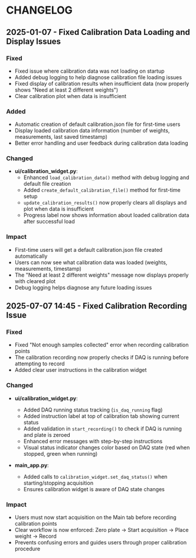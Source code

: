 # CHANGELOG

## 2025-01-07 - Fixed Calibration Data Loading and Display Issues

### Fixed
- Fixed issue where calibration data was not loading on startup
- Added debug logging to help diagnose calibration file loading issues  
- Fixed display of calibration results when insufficient data (now properly shows "Need at least 2 different weights")
- Clear calibration plot when data is insufficient

### Added
- Automatic creation of default calibration.json file for first-time users
- Display loaded calibration data information (number of weights, measurements, last saved timestamp)
- Better error handling and user feedback during calibration data loading

### Changed
- **ui/calibration_widget.py**:
  - Enhanced `load_calibration_data()` method with debug logging and default file creation
  - Added `create_default_calibration_file()` method for first-time setup
  - `update_calibration_results()` now properly clears all displays and plot when data is insufficient
  - Progress label now shows information about loaded calibration data after successful load

### Impact
- First-time users will get a default calibration.json file created automatically
- Users can now see what calibration data was loaded (weights, measurements, timestamp)
- The "Need at least 2 different weights" message now displays properly with cleared plot
- Debug logging helps diagnose any future loading issues

## 2025-07-07 14:45 - Fixed Calibration Recording Issue

### Fixed
- Fixed "Not enough samples collected" error when recording calibration points
- The calibration recording now properly checks if DAQ is running before attempting to record
- Added clear user instructions in the calibration widget

### Changed
- **ui/calibration_widget.py**:
  - Added DAQ running status tracking (`is_daq_running` flag)
  - Added instruction label at top of calibration tab showing current status
  - Added validation in `start_recording()` to check if DAQ is running and plate is zeroed
  - Enhanced error messages with step-by-step instructions
  - Visual status indicator changes color based on DAQ state (red when stopped, green when running)
  
- **main_app.py**:
  - Added calls to `calibration_widget.set_daq_status()` when starting/stopping acquisition
  - Ensures calibration widget is aware of DAQ state changes

### Impact
- Users must now start acquisition on the Main tab before recording calibration points
- Clear workflow is now enforced: Zero plate → Start acquisition → Place weight → Record
- Prevents confusing errors and guides users through proper calibration procedure